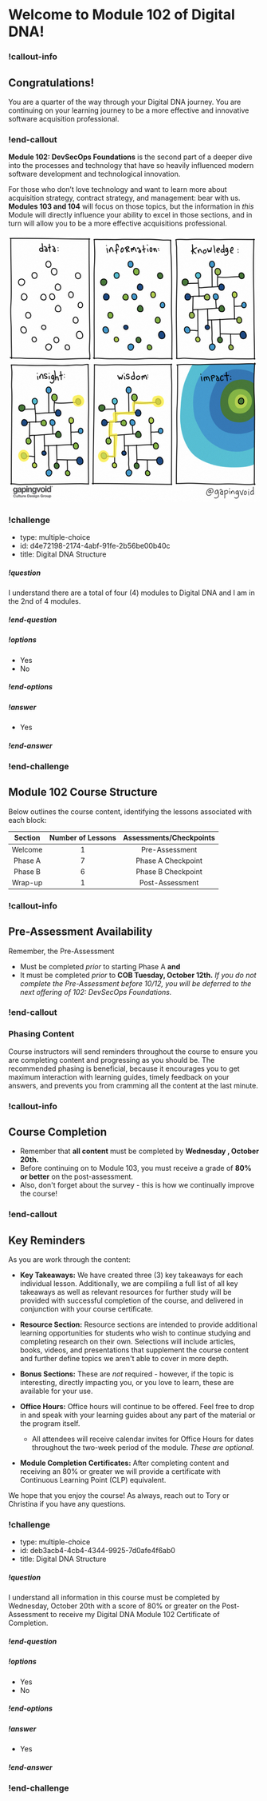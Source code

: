 # Welcome to Module 102 of Digital DNA!

### !callout-info
## Congratulations!
You are a quarter of the way through your Digital DNA journey. You are continuing on your learning journey to be a more effective and innovative software acquisition professional.
### !end-callout


**Module 102: DevSecOps Foundations** is the second part of a deeper dive into the processes and technology that have so heavily influenced modern software development and technological innovation.   

For those who don’t love technology and want to learn more about acquisition strategy, contract strategy, and management: bear with us. **Modules 103 and 104** will focus on those topics, but the information in _this_ Module will directly influence your ability to excel in those sections, and in turn will allow you to be a more effective acquisitions professional.

![DevOps Timeline](../__images/gaping-void.png)

<!-- >>>>>>>>>>>>>>>>>>>>>> BEGIN CHALLENGE >>>>>>>>>>>>>>>>>>>>>> -->
<!-- Replace everything in square brackets [] and remove brackets  -->

### !challenge

* type: multiple-choice
* id: d4e72198-2174-4abf-91fe-2b56be00b40c
* title: Digital DNA Structure
<!-- * points: [1] (optional, the number of points for scoring as a checkpoint) -->
<!-- * topics: [python, pandas] (optional the topics for analyzing points) -->

##### !question

I understand there are a total of four (4) modules to Digital DNA and I am in the 2nd of 4 modules.  

##### !end-question

##### !options

* Yes
* No

##### !end-options

##### !answer

* Yes

##### !end-answer

<!-- other optional sections -->
<!-- !hint - !end-hint (markdown, hidden, students click to view) -->
<!-- !rubric - !end-rubric (markdown, instructors can see while scoring a checkpoint) -->
<!-- !explanation - !end-explanation (markdown, students can see after answering correctly) -->

### !end-challenge

<!-- ======================= END CHALLENGE ======================= -->

## Module 102 Course Structure

Below outlines the course content, identifying the lessons associated with each block:

|**Section**|**Number of Lessons**|**Assessments/Checkpoints**|
|:---:|:---:|:---:|
| Welcome | 1 | Pre-Assessment | 
| Phase A | 7 | Phase A Checkpoint |
| Phase B | 6 | Phase B Checkpoint |
| Wrap-up | 1 | Post-Assessment | 


### !callout-info
## Pre-Assessment Availability
Remember, the Pre-Assessment
* Must be completed *prior* to starting Phase A **and** 
* It must be completed *prior* to **COB Tuesday, October 12th.** *If you do not complete the Pre-Assessment before 10/12, you will be deferred to the next offering of 102: DevSecOps Foundations.*
### !end-callout


### Phasing Content
Course instructors will send reminders throughout the course to ensure you are completing content and progressing as you should be. The recommended phasing is beneficial, because it encourages you to get maximum interaction with learning guides, timely feedback on your answers, and prevents you from cramming all the content at the last minute.


### !callout-info
## Course Completion
* Remember that **all content** must be completed by **Wednesday , October 20th.**
* Before continuing on to Module 103, you must receive a grade of **80% or better** on the post-assessment. 
* Also, don't forget about the survey - this is how we continually improve the course!
### !end-callout


## Key Reminders

As you are work through the content:

* **Key Takeaways:** We have created three (3) key takeaways for each individual lesson. Additionally, we are compiling a full list of all key takeaways as well as relevant resources for further study will be provided with successful completion of the course, and delivered in conjunction with your course certificate.

* **Resource Section:** Resource sections are intended to provide additional learning opportunities for students who wish to continue studying and completing research on their own. Selections will include articles, books, videos, and presentations that supplement the course content and further define topics we aren't able to cover in more depth.  

* **Bonus Sections:** These are *not* required - however, if the topic is interesting, directly impacting you, or you love to learn, these are available for your use.

* **Office Hours:** Office hours will continue to be offered. Feel free to drop in and speak with your learning guides about any part of the material or the program itself.
  * All attendees will receive calendar invites for Office Hours for dates throughout the two-week period of the module. *These are optional.*

* **Module Completion Certificates:** After completing content and receiving an 80% or greater we will provide a certificate with Continuous Learning Point (CLP) equivalent. 

We hope that you enjoy the course! As always, reach out to Tory or Christina if you have any questions.

 <!-- >>>>>>>>>>>>>>>>>>>>>> BEGIN CHALLENGE >>>>>>>>>>>>>>>>>>>>>> -->
 <!-- Replace everything in square brackets [] and remove brackets  -->

 ### !challenge

 * type: multiple-choice
 * id: deb3acb4-4cb4-4344-9925-7d0afe4f6ab0
 * title: Digital DNA Structure
 <!-- * points: [1] (optional, the number of points for scoring as a checkpoint) -->
 <!-- * topics: [python, pandas] (optional the topics for analyzing points) -->

 ##### !question
 
I understand all information in this course must be completed by Wednesday, October 20th with a score of 80% or greater on the Post-Assessment to receive my Digital DNA Module 102 Certificate of Completion.

 ##### !end-question

 ##### !options

 * Yes
 * No

 ##### !end-options

 ##### !answer

 * Yes

 ##### !end-answer

 <!-- other optional sections -->
 <!-- !hint - !end-hint (markdown, hidden, students click to view) -->
 <!-- !rubric - !end-rubric (markdown, instructors can see while scoring a checkpoint) -->
 <!-- !explanation - !end-explanation (markdown, students can see after answering correctly) -->

 ### !end-challenge

